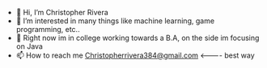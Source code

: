 - 👋 Hi, I’m Christopher Rivera
- 👀 I’m interested in many things like machine learning, game programming, etc..
- 🌱 Right now im in college working towards a B.A, on the side im focusing on Java
- 📫 How to reach me Christopherrivera384@gmail.com <---- best way

<!---
crisncris0000/crisncris0000 is a ✨ special ✨ repository because its `README.md` (this file) appears on your GitHub profile.
You can click the Preview link to take a look at your changes.
--->
